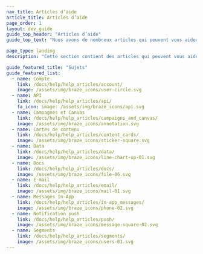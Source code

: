 ```yaml
---
nav_title: Articles d’aide
article_title: Articles d’aide
page_order: 1
layout: dev_guide
guide_top_header: "Articles d’aide"
guide_top_text: "Nous avons de nombreux articles qui peuvent vous aider à résoudre les problèmes et à révéler les dépendances dans vos campagnes. Si vous avez une suggestion pour un nouvel article d’assistance, laissez un commentaire au bas de cette page ou sur un autre article.  Vous pouvez également écrire un article vous-même en allant sur le <a href='https://github.com/braze-inc/braze-docs/wiki'>Référentiel des documents Braze</a> sur GitHub. <br> <br>  Choisissez parmi les sujets populaires suivants ou consultez d’autres articles répertoriés dans le panneau de navigation sur votre gauche."

page_type: landing
description: "Cette section contient des articles qui peuvent vous aider à résoudre les problèmes et à révéler les dépendances lorsque vous utilisez Braze."

guide_featured_title: "Sujets"
guide_featured_list:
  - name: Compte
    link: /docs/help/help_articles/account/
    image: /assets/img/braze_icons/user-circle.svg
  - name: API
    link: /docs/help/help_articles/api/
    fa_icon: image: /assets/img/braze_icons/api.svg
  - name: Campagnes et Canvas
    link: /docs/help/help_articles/campaigns_and_canvas/
    image: /assets/img/braze_icons/annotation.svg
  - name: Cartes de contenu
    link: /docs/help/help_articles/content_cards/
    image: /assets/img/braze_icons/sticker-square.svg
  - name: Data
    link: /docs/help/help_articles/data/
    image: /assets/img/braze_icons/line-chart-up-01.svg
  - name: Docs
    link: /docs/help/help_articles/docs/
    image: /assets/img/braze_icons/file-06.svg
  - name: E-mail
    link: /docs/help/help_articles/email/
    image: /assets/img/braze_icons/mail-01.svg
  - name: Messages In-App
    link: /docs/help/help_articles/in-app_messages/
    image: /assets/img/braze_icons/phone-02.svg
  - name: Notification push
    link: /docs/help/help_articles/push/
    image: /assets/img/braze_icons/message-square-02.svg
  - name: Segments
    link: /docs/help/help_articles/segments/
    image: /assets/img/braze_icons/users-01.svg
---
```


